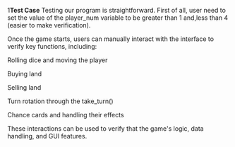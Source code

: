 1**Test Case**
Testing our program is straightforward. First of all, user need to set the value of the player_num variable to be greater than 1 and,less than 4 (easier to make verification).

Once the game starts, users can manually interact with the interface to verify key functions, including:

Rolling dice and moving the player

Buying land

Selling land 

Turn rotation through the take_turn()

 Chance cards and handling their effects

These interactions can be used to verify that the game's logic, data handling, and GUI features.